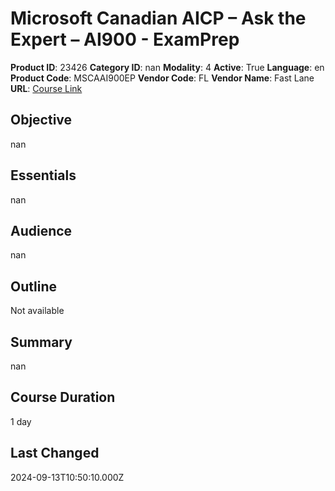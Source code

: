 # Microsoft Canadian AICP – Ask the Expert – AI900 - ExamPrep

**Product ID**: 23426
**Category ID**: nan
**Modality**: 4
**Active**: True
**Language**: en
**Product Code**: MSCAAI900EP
**Vendor Code**: FL
**Vendor Name**: Fast Lane
**URL**: [Course Link](https://www.fastlaneus.com/course/training-mscaai900ep)

## Objective
nan

## Essentials
nan

## Audience
nan

## Outline
Not available

## Summary
nan

## Course Duration
1 day

## Last Changed
2024-09-13T10:50:10.000Z
